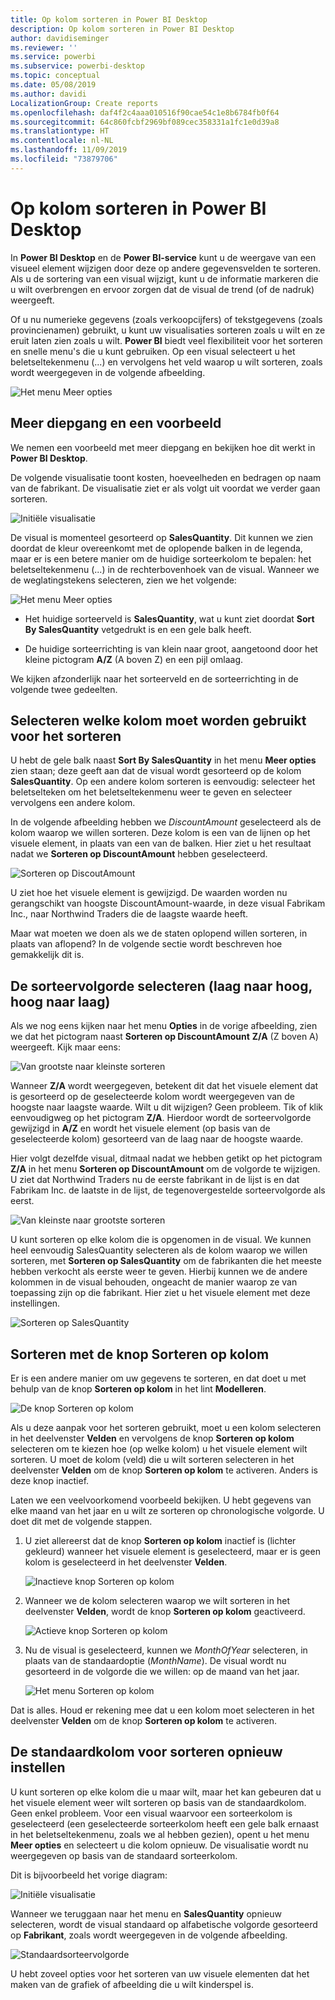 ```yaml
---
title: Op kolom sorteren in Power BI Desktop
description: Op kolom sorteren in Power BI Desktop
author: davidiseminger
ms.reviewer: ''
ms.service: powerbi
ms.subservice: powerbi-desktop
ms.topic: conceptual
ms.date: 05/08/2019
ms.author: davidi
LocalizationGroup: Create reports
ms.openlocfilehash: daf4f2c4aaa010516f90cae54c1e8b6784fb0f64
ms.sourcegitcommit: 64c860fcbf2969bf089cec358331a1fc1e0d39a8
ms.translationtype: HT
ms.contentlocale: nl-NL
ms.lasthandoff: 11/09/2019
ms.locfileid: "73879706"
---
```

# <a name="sort-by-column-in-power-bi-desktop"></a>Op kolom sorteren in Power BI Desktop
In **Power BI Desktop** en de **Power BI-service** kunt u de weergave van een visueel element wijzigen door deze op andere gegevensvelden te sorteren. Als u de sortering van een visual wijzigt, kunt u de informatie markeren die u wilt overbrengen en ervoor zorgen dat de visual de trend (of de nadruk) weergeeft.

Of u nu numerieke gegevens (zoals verkoopcijfers) of tekstgegevens (zoals provincienamen) gebruikt, u kunt uw visualisaties sorteren zoals u wilt en ze eruit laten zien zoals u wilt.  **Power BI** biedt veel flexibiliteit voor het sorteren en snelle menu's die u kunt gebruiken. Op een visual selecteert u het beletseltekenmenu (...) en vervolgens het veld waarop u wilt sorteren, zoals wordt weergegeven in de volgende afbeelding.

![Het menu Meer opties](media/desktop-sort-by-column/sortbycolumn_2.png)

## <a name="more-depth-and-an-example"></a>Meer diepgang en een voorbeeld
We nemen een voorbeeld met meer diepgang en bekijken hoe dit werkt in **Power BI Desktop**.

De volgende visualisatie toont kosten, hoeveelheden en bedragen op naam van de fabrikant. De visualisatie ziet er als volgt uit voordat we verder gaan sorteren.

![Initiële visualisatie](media/desktop-sort-by-column/sortbycolumn_1.png)

De visual is momenteel gesorteerd op **SalesQuantity**. Dit kunnen we zien doordat de kleur overeenkomt met de oplopende balken in de legenda, maar er is een betere manier om de huidige sorteerkolom te bepalen: het beletseltekenmenu (...) in de rechterbovenhoek van de visual. Wanneer we de weglatingstekens selecteren, zien we het volgende:

![Het menu Meer opties](media/desktop-sort-by-column/sortbycolumn_2.png)

* Het huidige sorteerveld is **SalesQuantity**, wat u kunt ziet doordat **Sort By SalesQuantity** vetgedrukt is en een gele balk heeft. 

* De huidige sorteerrichting is van klein naar groot, aangetoond door het kleine pictogram **A/Z** (A boven Z) en een pijl omlaag.

We kijken afzonderlijk naar het sorteerveld en de sorteerrichting in de volgende twee gedeelten.

## <a name="selecting-which-column-to-use-for-sorting"></a>Selecteren welke kolom moet worden gebruikt voor het sorteren
U hebt de gele balk naast **Sort By SalesQuantity** in het menu **Meer opties** zien staan; deze geeft aan dat de visual wordt gesorteerd op de kolom **SalesQuantity**. Op een andere kolom sorteren is eenvoudig: selecteer het beletselteken om het beletseltekenmenu weer te geven en selecteer vervolgens een andere kolom.

In de volgende afbeelding hebben we *DiscountAmount* geselecteerd als de kolom waarop we willen sorteren. Deze kolom is een van de lijnen op het visuele element, in plaats van een van de balken. Hier ziet u het resultaat nadat we **Sorteren op DiscountAmount** hebben geselecteerd.

![Sorteren op DiscoutAmount](media/desktop-sort-by-column/sortbycolumn_3.png)

U ziet hoe het visuele element is gewijzigd. De waarden worden nu gerangschikt van hoogste DiscountAmount-waarde, in deze visual Fabrikam Inc., naar Northwind Traders die de laagste waarde heeft. 

Maar wat moeten we doen als we de staten oplopend willen sorteren, in plaats van aflopend? In de volgende sectie wordt beschreven hoe gemakkelijk dit is.

## <a name="selecting-the-sort-order---smallest-to-largest-largest-to-smallest"></a>De sorteervolgorde selecteren (laag naar hoog, hoog naar laag)
Als we nog eens kijken naar het menu **Opties** in de vorige afbeelding, zien we dat het pictogram naast **Sorteren op DiscountAmount** **Z/A** (Z boven A) weergeeft. Kijk maar eens:

![Van grootste naar kleinste sorteren](media/desktop-sort-by-column/sortbycolumn_4.png)

Wanneer **Z/A** wordt weergegeven, betekent dit dat het visuele element dat is gesorteerd op de geselecteerde kolom wordt weergegeven van de hoogste naar laagste waarde. Wilt u dit wijzigen? Geen probleem. Tik of klik eenvoudigweg op het pictogram **Z/A**. Hierdoor wordt de sorteervolgorde gewijzigd in **A/Z** en wordt het visuele element (op basis van de geselecteerde kolom) gesorteerd van de laag naar de hoogste waarde.

Hier volgt dezelfde visual, ditmaal nadat we hebben getikt op het pictogram **Z/A** in het menu **Sorteren op DiscountAmount** om de volgorde te wijzigen. U ziet dat Northwind Traders nu de eerste fabrikant in de lijst is en dat Fabrikam Inc. de laatste in de lijst, de tegenovergestelde sorteervolgorde als eerst.

![Van kleinste naar grootste sorteren](media/desktop-sort-by-column/sortbycolumn_5.png)

U kunt sorteren op elke kolom die is opgenomen in de visual. We kunnen heel eenvoudig SalesQuantity selecteren als de kolom waarop we willen sorteren, met **Sorteren op SalesQuantity** om de fabrikanten die het meeste hebben verkocht als eerste weer te geven. Hierbij kunnen we de andere kolommen in de visual behouden, ongeacht de manier waarop ze van toepassing zijn op die fabrikant. Hier ziet u het visuele element met deze instellingen.

![Sorteren op SalesQuantity](media/desktop-sort-by-column/sortbycolumn_6.png)

## <a name="sort-using-the-sort-by-column-button"></a>Sorteren met de knop Sorteren op kolom
Er is een andere manier om uw gegevens te sorteren, en dat doet u met behulp van de knop **Sorteren op kolom** in het lint **Modelleren**.

![De knop Sorteren op kolom](media/desktop-sort-by-column/sortbycolumn_8.png)

Als u deze aanpak voor het sorteren gebruikt, moet u een kolom selecteren in het deelvenster **Velden** en vervolgens de knop **Sorteren op kolom** selecteren om te kiezen hoe (op welke kolom) u het visuele element wilt sorteren. U moet de kolom (veld) die u wilt sorteren selecteren in het deelvenster **Velden** om de knop **Sorteren op kolom** te activeren. Anders is deze knop inactief.

Laten we een veelvoorkomend voorbeeld bekijken. U hebt gegevens van elke maand van het jaar en u wilt ze sorteren op chronologische volgorde. U doet dit met de volgende stappen.

1. U ziet allereerst dat de knop **Sorteren op kolom** inactief is (lichter gekleurd) wanneer het visuele element is geselecteerd, maar er is geen kolom is geselecteerd in het deelvenster **Velden**.
   
   ![Inactieve knop Sorteren op kolom](media/desktop-sort-by-column/sortbycolumn_9.png)

2. Wanneer we de kolom selecteren waarop we wilt sorteren in het deelvenster **Velden**, wordt de knop **Sorteren op kolom** geactiveerd.
   
   ![Actieve knop Sorteren op kolom](media/desktop-sort-by-column/sortbycolumn_10.png)
3. Nu de visual is geselecteerd, kunnen we *MonthOfYear* selecteren, in plaats van de standaardoptie (*MonthName*). De visual wordt nu gesorteerd in de volgorde die we willen: op de maand van het jaar.
   
   ![Het menu Sorteren op kolom](media/desktop-sort-by-column/sortbycolumn_11.png)

Dat is alles. Houd er rekening mee dat u een kolom moet selecteren in het deelvenster **Velden** om de knop **Sorteren op kolom** te activeren.

## <a name="getting-back-to-default-column-for-sorting"></a>De standaardkolom voor sorteren opnieuw instellen
U kunt sorteren op elke kolom die u maar wilt, maar het kan gebeuren dat u het visuele element weer wilt sorteren op basis van de standaardkolom. Geen enkel probleem. Voor een visual waarvoor een sorteerkolom is geselecteerd (een geselecteerde sorteerkolom heeft een gele balk ernaast in het beletseltekenmenu, zoals we al hebben gezien), opent u het menu **Meer opties** en selecteert u die kolom opnieuw. De visualisatie wordt nu weergegeven op basis van de standaard sorteerkolom.

Dit is bijvoorbeeld het vorige diagram:

![Initiële visualisatie](media/desktop-sort-by-column/sortbycolumn_6.png)

Wanneer we teruggaan naar het menu en **SalesQuantity** opnieuw selecteren, wordt de visual standaard op alfabetische volgorde gesorteerd op **Fabrikant**, zoals wordt weergegeven in de volgende afbeelding.

![Standaardsorteervolgorde](media/desktop-sort-by-column/sortbycolumn_7.png)

U hebt zoveel opties voor het sorteren van uw visuele elementen dat het maken van de grafiek of afbeelding die u wilt kinderspel is.

